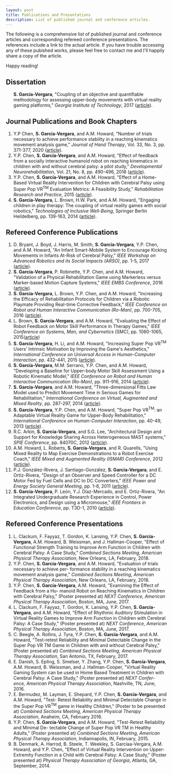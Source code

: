 ```yaml
---
layout: post
title: Publications and Presentations
description: List of published journal and conference articles.
---
```


<!-- (<a href="">article</a>) -->

The following is a comprehensive list of published journal and conference
articles and corresponding refereed conference presentations. The references
include a link to the actual article. If you have trouble accessing any of these
pubished works, please feel free to contact me and I'll happily share a copy of
the article.

Happy reading!

## Dissertation <a id="headerlink" name="dissertation" href="#dissertation" title="Permalink to this headline"></a>

<div class="reference">
<ol>

<strong>S. García-Vergara</strong>, "Coupling of an objective and quantifiable
methodology for assessing upper-body movements with virtual reality gaming
platforms," <i>Georgia Institute of Technology</i>, 2017 (<a
href="https://smartech.gatech.edu/bitstream/handle/1853/58230/GARCIA-DISSERTATION-2017.pdf?sequence=1&isAllowed=y">article</a>).

</ol>
</div>

## Journal Publications and Book Chapters <a id="headerlink" name="journals" href="#journals" title="Permalink to this headline"></a>

<div class="reference">
<ol>

<li>Y.P Chen, <strong>S. García-Vergara</strong>, and A.M. Howard, "Number of
trials necessary to achieve performance stability in a reaching kinematics
movement analysis game," <i>Journal of Hand Therapy</i>, Vol. 33, No. 3,
pp. 371-377, 2020 (<a
href="https://www.sciencedirect.com/science/article/pii/S0894113018302679?casa_token=5n8vn_dy31gAAAAA:TMFymFH-z9F8BVhi1ExJu-qv1RfPYZjbnJd5Livebve_4VZ-isiHbx3sZElEnpQAIh2G_VReGqg">article</a>). </li>

<li> Y.P. Chen, <strong>S. García-Vergara</strong>, and A.M. Howard, "Effect of
feedback from a socially interactive humanoid robot on reaching kinematics in
children with and without cerebral palsy: a pilot study," <i>Developmental
Neurorehabilitation</i>, Vol. 21, No. 8, pp. 490-496, 2018 (<a
href="https://www.tandfonline.com/doi/pdf/10.1080/17518423.2017.1360962?casa_token=cNTHy7bVrs8AAAAA:hyIlYRtXb1aRtQikILOAhHzBJSjtQGzbOsvYXTWohgMxQ5FlO1eA7asyQkU9QxDsLjUgcRWqxFKh7Q">article</a>).
</li>

<li>Y.P. Chen, <strong>S. García-Vergara</strong>, and A.M. Howard, "Effect of a
Home-Based Virtual Reality Intervention for Children with Cerebral Palsy using
Super Pop VR<sup>TM</sup> Evaluation Metrics: A Feasibility Study,"
<i>Rehabilitation Research and Practice</i>, 2015 (<a
href="https://www.hindawi.com/journals/rerp/2015/812348/">article</a>). </li>

<li><strong>S. García-Vergara</strong>, L. Brown, H.W. Park, and A.M. Howard,
"Engaging children in play therapy: The coupling of virtual reality games with
social robotics," <i>Technologies of Inclusive Well-Being</i>, Springer Berlin
Heildelberg, pp. 139-163, 2014 (<a
href="https://smartech.gatech.edu/bitstream/handle/1853/53810/Engaging%20Children%20in%20Play%20Therapy%20The%20Coupling%20of%20Virtual%20Reality%20(VR)%20Games%20With%20Social%20Robotics-1.pdf?sequence=1&isAllowed=y">article</a>). </li>

</ol>
</div>

## Refereed Conference Publications <a id="headerlink" name="conference-publications" href="#conference-publications" title="Permalink to this headline"></a>

<div class="reference">
<ol>

<li>D. Bryant, J. Boyd, J. Harris, M. Smith, <strong>S. García-Vergara</strong>,
Y.P. Chen, and A.M. Howard, "An Infant Smart-Mobile System to Encourage Kicking
Movements in Infants At-Risk of Cerebral Palsy," <i>IEEE Workshop on Advanced
Robotics and its Social Impacts (ARSO)</i>, pp. 1-5, 2017 (<a
href="https://ieeexplore.ieee.org/stamp/stamp.jsp?arnumber=8025187&casa_token=jU_xucOYqU4AAAAA:kLarR5SY8m0VLSLLaBBt-0hzuCLcCElcczhDfi2c32f5rVcAuadiDRnt8AhQ-XxdgfO7fDtuLw&tag=1">article</a>). </li>

<li><strong>S. García-Vergara</strong>, P. Robinette, Y.P. Chen, and
A.M. Howard, "Validation of a Physical Rehabilitation Game using Markerless
versus Marker-based Motion Capture Systems," <i>IEEE EMBS Conference</i>, 2016
(<a
href="https://smartech.gatech.edu/bitstream/handle/1853/54727/optitrackvskinect.pdf?sequence=1&isAllowed=y">article</a>). </li>

<li><strong>S. García-Vergara</strong>, L. Brown, Y.P. Chen, and A.M. Howard,
"Increasing the Efficacy of Rehabilitation Protocols for Children via a Robotic
Playmate Providing Real-time Corrective Feedback," <i>IEEE Conference on Robot
and Human Interactive Communication (Ro-Man)</i>, pp. 700-705, 2016 (<a
href="https://ieeexplore.ieee.org/stamp/stamp.jsp?arnumber=7745195&casa_token=jLF0d5EnXGQAAAAA:HgluWywpoN5mmtYL1tZrX3r9wRtBx5KfYZKBdJKZEiMzKospXkiYzM_n1SnBsaC-l6by6Lc6bQ">article</a>). </li>

<li>L. Brown, <strong>S. García-Vergara</strong>, and A.M. Howard, "Evaluating
the Effect of Robot Feedback on Motor Skill Performance in Therapy Games,"
<i>IEEE Conference on Systems, Man, and Cybernetics (SMC)</i>, pp. 1060-1065,
2015(<a
href="https://ieeexplore.ieee.org/stamp/stamp.jsp?arnumber=7379323&casa_token=l4TvXVheNF4AAAAA:B7L_CyV4KK5zS9UzzOIRKk3-nLqWxr8I8Sd0YkvnERObNU1j0u64I4Heat22LCxkEGU7gCzr0w">article</a>)</li>

<li><strong>S. García-Vergara</strong>, H. Li, and A.M. Howard, "Increasing
Super Pop VR<sup>TM</sup> Users' Intrinsic Motivation by Improving the Game's
Aesthetics," <i>International Conference on Universal Access in Human-Computer
Interaction</i>, pp. 432-441, 2015 (<a
href="https://link.springer.com/chapter/10.1007/978-3-319-20684-4_42">article</a>). </li>

<li><strong>S. García-Vergara</strong>, M.M. Serrano, Y.P. Chen, and
A.M. Howard, "Developing a Baseline for Upper-body Motor Skill Assessment Using
a Robotic Kinematic Model," <i>IEEE Conference on Robot and Human Interactive
Communication (Ro-Man)</i>, pp. 911-916, 2014 (<a
href="https://ieeexplore.ieee.org/stamp/stamp.jsp?arnumber=6926369&casa_token=D3amjj8Xrc8AAAAA:kqzkslUveOI9FypR1grX4whT8g6mYl8hnme2MPgFISdZXFJmDnuwpZ4HdEQ7QfRDbcJsotPEeQ">article</a>). </li>

<li><strong>S. García-Vergara</strong>, and A.M. Howard, "Three-dimensional
Fitts Law Model used to Predict Movement Time in Serious Games for
Rehabilitation," <i>International Conference on Virtual, Augmented and Mixed
Reality</i>, pp. 287-297, 2014 (<a
href="https://link.springer.com/content/pdf/10.1007/978-3-319-07464-1_27.pdf">article</a>). </li>

<li><strong>S. García-Vergara</strong>, Y.P. Chen, and A.M. Howard, "Super Pop
VR<sup>TM</sup>: an Adaptable Virtual Reality Game for Upper-Body
Rehabilitation," <i>International Conference on Human-Computer Interaction</i>,
pp. 40-49, 2013 (<a
href="https://link.springer.com/content/pdf/10.1007/978-3-642-39420-1_5.pdf">article</a>). </li>

<li>R.C. Arkin, <strong>S. García-Vergara</strong>, and S.G. Lee, "Architectural
Design and Support for Knowledge Sharing Across Heterogeneous MAST systems,"
<i>SPIE Conference</i>, pp. 84070C, 2012 (<a
href="https://www.spiedigitallibrary.org/proceedings/Download?fullDOI=10.1117/12.918020&casa_token=qDQAAVwSSXgAAAAA:I2exUdnVH7Y7zV3nxlVy4XtZLR0nIF5gUBtXjwhujK-KgTstMYxuzTV--n-tPGlLxax2Mf-kIYw">article</a>). </li>

<li>A.M. Howard, L. Roberts, <strong>S. García-Vergara</strong>, and
R. Quarells, "Using Mixed Reality to Map Exercise Demonstrations to a Robot
Exercise Coach," <i>IEEE Mixed and Augmented Reality (ISMAR) Conference</i>,
2012 (<a
href="https://ieeexplore.ieee.org/stamp/stamp.jsp?arnumber=6402579&casa_token=4AWFiISsnroAAAAA:zv8s7CS_9g-y2iyA5EezSd-l3ISkb0aiuknThZZnkpIpPbb62iETpPfh5cEhyZYj6jh3puq1Ag">article</a>). </li>

<li>P.J. González-Rivera, J. Santiago-González,
<strong>S. García-Vergara</strong>, and E. Ortiz-Rivera, "Design of an Observer
and Speed Controller for a DC Motor Fed by Fuel Cells and DC to DC Converters,"
<i>IEEE Power and Energy Society General Meeting</i>, pp. 1-6, 2011 (<a
href="https://ieeexplore.ieee.org/stamp/stamp.jsp?arnumber=6039802&casa_token=-t03G4yHJCAAAAAA:j4MefIdxBk11xvcz8TT8JQwkqAeKjiAKoUhdNpwot9MvxpTC9yOaF7VB254W97dE6JzY6aY8Hg">article</a>). </li>

<li><strong>S. García-Vergara</strong>, P. León, Y.J. Díaz-Mercado, and
E. Ortiz-Rivera, "An Integrated Undergraduate Research Experience in Control,
Power Electronics, and Design using a Micromouse," <i>IEEE Frontiers in
Education Conference</i>, pp. T3D-1, 2010 (<a
href="https://ieeexplore.ieee.org/stamp/stamp.jsp?arnumber=5673223&casa_token=f7SL5VjcDKEAAAAA:11UDcCmqbeM7x-w27syAZSH3Ci1eEw3ZPHMVPJC7m6fLPZP_att2OZl-41SQk_3RT7Tlt7U0MQ">article</a>). </li>

</ol>
</div>

## Refereed Conference Presentations <a id="headerlink" name="presentations" href="#presentations" title="Permalink to this headline"></a>

<div class="reference">
<ol>

<li>L. Clackum, F. Fayyaz, T. Gordon, K. Lansing, Y.P. Chen,
<strong>S. García-Vergara</strong>, A.M. Howard, B. Weissman, and
J. Hallman-Cooper, "Effect of Functional Strength Training to Improve Arm
Function in Children with Cerebral Palsy: A Case Study," <i>Combined Sections
Meeting, American Physical Therapy Association</i>, New Orleans, LA, February,
2018.</li>

<li>Y.P. Chen, <strong>S. García-Vergara</strong>, and A.M. Howard, "Evaluation
of trials necessary to achieve per- formance stability in a reaching kinematics
movement analysis game," <i>Combined Sections Meeting, American Physical Therapy
Association</i>, New Orleans, LA, February, 2018.</li>

<li>Y.P. Chen, <strong>S. García-Vergara</strong>, A.M. Howard, "Examining the
Effect of Feedback from a Hu- manoid Robot on Reaching Kinematics in Children
with Cerebral Palsy," (Poster presented at) <i>NEXT Conference, American
Physical Therapy Association</i>, Boston, MA, June, 2017.</li>

<li>L. Clackum, F. Fayyaz, T. Gordon, K. Lansing, Y.P. Chen,
<strong>S. García-Vergara</strong>, and A.M. Howard, "Effect of Rhythmic
Auditory Stimulation in Virtual Reality Games to Improve Arm Function in
Children with Cerebral Palsy: A Case Study," (Poster presented at) <i>NEXT
Conference, American Physical Therapy Association</i>, Boston, MA, June,
2017.</li>

<li>C. Beegle, A. Rollins, J. Tyra, Y.P. Chen,
<strong>S. García-Vergara</strong>, and A.M. Howard, "Test-retest Reliability
and Minimal Detectable Change in the Super Pop VR TM Game in Children with and
without Cerebral Palsy," (Poster presented at) <i>Combined Sections Meeting,
American Physical Therapy Association</i>, San Antonio, TX, February, 2017.</li>

<li>E. Danish, S. Epling, S. Smelser, Y. Zhang, Y.P. Chen,
<strong>S. García-Vergara</strong>, A.M. Howard, B.  Weissman, and
J. Hallman-Cooper, "Virtual Reality Gaming System can be used in Home Based
Treatment in Children with Cerebral Palsy: A Case Study," (Poster presented at)
<i>NEXT Confer- ence, American Physical Therapy Association</i>, Nashville, TN,
June, 2016.</li>

<li>E. Bermudez, M. Layman, E. Shepard, Y.P. Chen,
<strong>S. García-Vergara</strong>, and A.M. Howard, "Test- Retest Reliability
and Minimal Detectable Change in the Super Pop VR<sup>TM</sup> game in Healthy
Children," (Poster to be presented at) <i>Combined Sections Meeting, American
Physical Therapy Association</i>, Anaheim, CA, February 2016.</li>

<li>Y.P. Chen, <strong>S. García-Vergara</strong>, and A.M. Howard, "Test-Retest
Reliability and Minimal De- tectable Change of Super Pop VR TM in Healthy
Adults," (Poster presented at) <i>Combined Sections Meeting, American Physical
Therapy Association</i>, Indiannapolis, IN, February, 2015.</li>

<li>B. Denmark, A. Harrod, B. Steele, T. Weekley,
<super>S. Garcíaa-Vergara</super>, A.M. Howard, and Y.P. Chen, "Effect of
Virtual Reality Intervention on Upper-Extremity Function in a Child with
Cerebral Palsy: A Case Study," (Poster presented at) <i>Physical Therapy
Association of Georgia</i>, Atlanta, GA, September, 2014.</li>

</ol>
</div>
